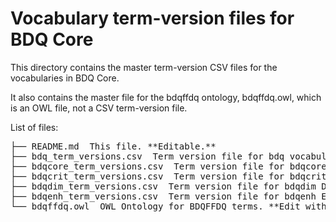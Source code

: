 # Vocabulary term-version files for BDQ Core

This directory contains the master term-version CSV files for the vocabularies in BDQ Core.

It also contains the master file for the bdqffdq ontology, bdqffdq.owl, which is an OWL file, not a CSV term-version file.  

List of files: 
<pre>
├── README.md  This file. **Editable.**
├── bdq_term_versions.csv  Term version file for bdq vocabulary. **Editable.**
├── bdqcore_term_versions.csv  Term version file for bdqcore (test descriptions) vocabulary. **Editable.**
├── bdqcrit_term_versions.csv  Term version file for bdqcrit Criterion vocabulary. **Editable.**
├── bdqdim_term_versions.csv  Term version file for bdqdim Dimension vocabulary. **Editable.**
├── bdqenh_term_versions.csv  Term version file for bdqenh Enhancement vocabulary. **Editable.**
└── bdqffdq.owl  OWL Ontology for BDQFFDQ terms. **Edit with Protege.**
</pre>

